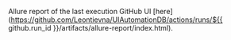 Allure report of the last execution GitHub UI [here](https://github.com/Leontievna/UIAutomationDB/actions/runs/${{ github.run_id }}/artifacts/allure-report/index.html).
